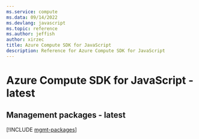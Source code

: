 ```yaml
---
ms.service: compute
ms.data: 09/14/2022
ms.devlang: javascript
ms.topic: reference
ms.author: jeffish
author: xirzec
title: Azure Compute SDK for JavaScript
description: Reference for Azure Compute SDK for JavaScript
---
```

# Azure Compute SDK for JavaScript - latest

## Management packages - latest
[!INCLUDE [mgmt-packages](compute-mgmt-index.md)]